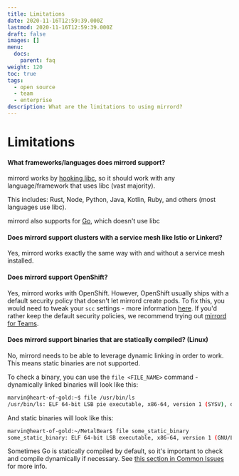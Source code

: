 ```yaml
---
title: Limitations
date: 2020-11-16T12:59:39.000Z
lastmod: 2020-11-16T12:59:39.000Z
draft: false
images: []
menu:
  docs:
    parent: faq
weight: 120
toc: true
tags:
  - open source
  - team
  - enterprise
description: What are the limitations to using mirrord?
---
```


# Limitations

#### What frameworks/languages does mirrord support?

mirrord works by [hooking libc](https://metalbear.co/blog/mirrord-internals-hooking-libc-functions-in-rust-and-fixing-bugs/), so it should work with any language/framework that uses libc (vast majority).

This includes: Rust, Node, Python, Java, Kotlin, Ruby, and others (most languages use libc).

mirrord also supports for [Go](https://metalbear.co/blog/hooking-go-from-rust-hitchhikers-guide-to-the-go-laxy/), which doesn't use libc

#### Does mirrord support clusters with a service mesh like Istio or Linkerd?

Yes, mirrord works exactly the same way with and without a service mesh installed.

#### Does mirrord support OpenShift?

Yes, mirrord works with OpenShift. However, OpenShift usually ships with a default security policy that doesn't let mirrord create pods. To fix this, you would need to tweak your `scc` settings - more information [here](https://docs.openshift.com/container-platform/3.11/admin_guide/manage_scc.html). If you'd rather keep the default security policies, we recommend trying out [mirrord for Teams](overview/teams.md).

#### Does mirrord support binaries that are statically compiled? (Linux)

No, mirrord needs to be able to leverage dynamic linking in order to work. This means static binaries are not supported.

To check a binary, you can use the `file <FILE_NAME>` command - dynamically linked binaries will look like this:

```bash
marvin@heart-of-gold:~$ file /usr/bin/ls
/usr/bin/ls: ELF 64-bit LSB pie executable, x86-64, version 1 (SYSV), dynamically linked, interpreter /lib64/ld-linux-x86-64.so.2, BuildID[sha1]=36b86f957a1be53733633d184c3a3354f3fc7b12, for GNU/Linux 3.2.0, stripped
```

And static binaries will look like this:

```bash
marvin@heart-of-gold:~/MetalBear$ file some_static_binary 
some_static_binary: ELF 64-bit LSB executable, x86-64, version 1 (GNU/Linux), statically linked, BuildID[sha1]=2e1eda62d5f755377435c009e856cd7b9836734e, for GNU/Linux 3.2.0, not stripped
```

Sometimes Go is statically compiled by default, so it's important to check and compile dynamically if necessary. See [this section in Common Issues](faq/common-issues.md#ive-run-my-program-with-mirrord-but-it-seems-to-have-no-effect) for more info.
